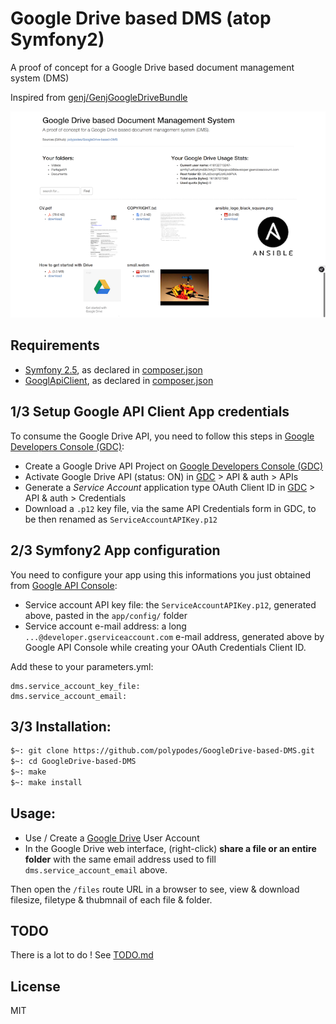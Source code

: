 # Google Drive based DMS (atop Symfony2)

A proof of concept for a Google Drive based document management system (DMS)  

Inspired from [genj/GenjGoogleDriveBundle](https://github.com/genj/GenjGoogleDriveBundle)

![snapshot](snapshot.png)

## Requirements
  
- [Symfony 2.5](http://symfony.com/get-started), as declared in [composer.json](composer.json)
- [GooglApiClient](https://github.com/google/google-api-php-client), as declared in [composer.json](composer.json)
 
## 1/3 Setup Google API Client App credentials

To consume the Google Drive API, you need to follow this steps in [Google Developers Console (GDC)](https://console.developers.google.com/):
 
- Create a Google Drive API Project on [Google Developers Console (GDC)](https://console.developers.google.com/)
- Activate Google Drive API (status: ON) in [GDC](https://console.developers.google.com/) > API & auth > APIs
- Generate a *Service Account* application type OAuth Client ID in [GDC](https://console.developers.google.com/) > API & auth > Credentials 
- Download a `.p12` key file, via the same API Credentials form in GDC, to be then renamed as `ServiceAccountAPIKey.p12` 
 
## 2/3 Symfony2 App configuration

You need to configure your app using this informations you just obtained from [Google API Console](https://code.google.com/apis/console):

- Service account API key file: the `ServiceAccountAPIKey.p12`, generated above, pasted in the `app/config/` folder
- Service account e-mail address: a long `...@developer.gserviceaccount.com` e-mail address, generated above by Google API Console while creating your OAuth Credentials Client ID.

Add these to your parameters.yml:

```
dms.service_account_key_file:
dms.service_account_email:
```

## 3/3 Installation:

```bash
$~: git clone https://github.com/polypodes/GoogleDrive-based-DMS.git
$~: cd GoogleDrive-based-DMS
$~: make
$~: make install
```

## Usage:

- Use / Create a [Google Drive](https://www.google.com/drive/) User Account
- In the Google Drive web interface, (right-click) **share a file or an entire folder** 
with the same email address used to fill `dms.service_account_email` above.

Then open the `/files` route URL in a browser to see, view & download filesize, filetype & thubmnail of each file & folder.

## TODO

There is a lot to do ! See [TODO.md](TODO.md)


## License

MIT
